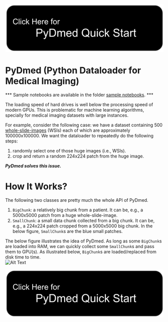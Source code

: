 
[![button](button_quickstart2.png)](https://amirakbarnejad.github.io/Tutorial/tutorial_section1.html)

# PyDmed (Python Dataloader for Medical Imaging)

*** Sample notebooks are available in the folder [sample notebooks](https://https://github.com/amirakbarnejad/PyDmed/sample_notebooks). *** 

The loading speed of hard drives is well below the processing speed of modern GPUs.
This is problematic for machine learning algorithms, specially for medical imaging datasets with large instances.

For example, consider the following case: we have a dataset containing 500
[whole-slide-images](https://en.wikipedia.org/wiki/Digital_pathology)
(WSIs) each of which are approximately 100000x100000. 
We want the dataloader to repeatedly do the following steps:
1. randomly select one of those huge images (i.e., WSIs).
2. crop and return a random 224x224 patch from the huge image.


***PyDmed solves this issue.*** 


# How It Works?
The following two classes are pretty much the whole API of PyDmed.
1. `BigChunk`: a relatively big chunk from a patient. It can be, e.g., a 5000x5000 patch from a huge whole-slide-image. 
2. `SmallChunk`: a small data chunk collected from a big chunk. It can be, e.g., a 224x224 patch cropped from a 5000x5000 big chunk. In the below figure, `SmallChunk`s are the blue small patches. 

The below figure illustrates the idea of PyDmed. 
As long as some `BigChunk`s are loaded into RAM, we can quickly collect some `SmallChunk`s and pass them to GPU(s).
As illustrated below, `BigChunk`s are loaded/replaced from disk time to time.  
![Alt Text](howitworks.gif)

[![button](button_quickstart2.png)](https://amirakbarnejad.github.io/Tutorial/tutorial_section1.html)
